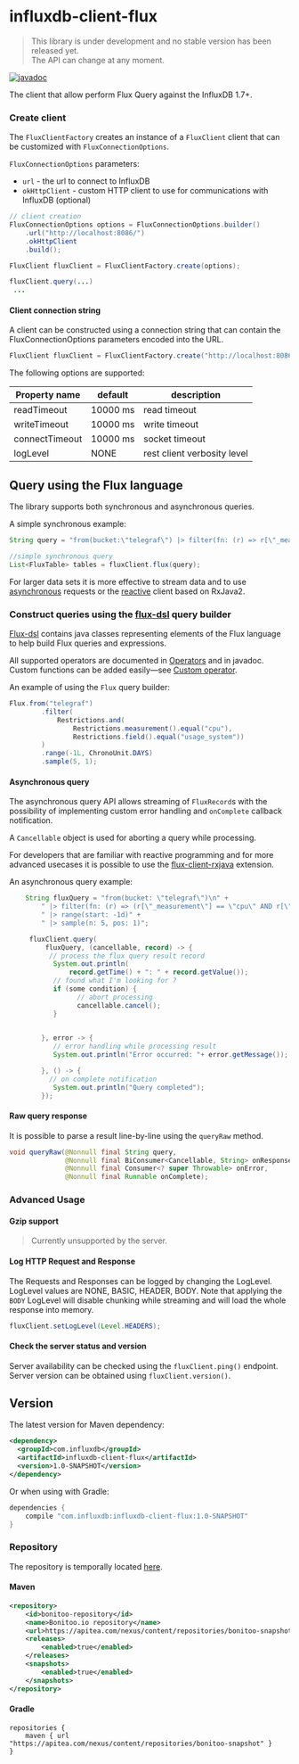# influxdb-client-flux

> This library is under development and no stable version has been released yet.  
> The API can change at any moment.

[![javadoc](https://img.shields.io/badge/javadoc-link-brightgreen.svg)](https://bonitoo-io.github.io/influxdb-client-java/influxdb-client-flux/apidocs/index.html)

The client that allow perform Flux Query against the InfluxDB 1.7+.

### Create client

The `FluxClientFactory` creates an instance of a `FluxClient` client that can be customized with `FluxConnectionOptions`.

`FluxConnectionOptions` parameters:
 
- `url` -  the url to connect to InfluxDB
- `okHttpClient` - custom HTTP client to use for communications with InfluxDB (optional)

```java
// client creation
FluxConnectionOptions options = FluxConnectionOptions.builder()
    .url("http://localhost:8086/")
    .okHttpClient
    .build();

FluxClient fluxClient = FluxClientFactory.create(options);

fluxClient.query(...)
 ...
```

#### Client connection string

A client can be constructed using a connection string that can contain the FluxConnectionOptions parameters encoded into the URL.  
 
```java
FluxClient fluxClient = FluxClientFactory.create("http://localhost:8086?readTimeout=5000&connectTimeout=5000&logLevel=BASIC")
```
The following options are supported:

| Property name | default | description |
| --------------|-------------|-------------| 
| readTimeout       | 10000 ms| read timeout |
| writeTimeout      | 10000 ms| write timeout |
| connectTimeout    | 10000 ms| socket timeout |
| logLevel          | NONE | rest client verbosity level |

## Query using the Flux language

The library supports both synchronous and asynchronous queries. 

A simple synchronous example:

```java
String query = "from(bucket:\"telegraf\") |> filter(fn: (r) => r[\"_measurement\"] == \"cpu\" AND r[\"_field\"] == \"usage_user\") |> sum()";

//simple synchronous query
List<FluxTable> tables = fluxClient.flux(query);
```

For larger data sets it is more effective to stream data and to use [asynchronous](#asynchronous-query) requests or the [reactive](../flux-client-rxjava) 
client based on RxJava2.   

### Construct queries using the [flux-dsl](../flux-dsl) query builder

[Flux-dsl](../flux-dsl) contains java classes representing elements of the Flux language to help build Flux queries and expressions. 

All supported operators are documented in [Operators](../flux-dsl) and in javadoc. Custom functions can be added
easily&mdash;see [Custom operator](../flux-dsl/README.md#custom-operator).

An example of using the `Flux` query builder:

```java
Flux.from("telegraf")
        .filter(
            Restrictions.and(
                Restrictions.measurement().equal("cpu"),
                Restrictions.field().equal("usage_system"))
        )
        .range(-1L, ChronoUnit.DAYS)
        .sample(5, 1); 
```

#### Asynchronous query

The asynchronous query API allows streaming of `FluxRecord`s with the possibility of implementing custom
error handling and `onComplete` callback notification. 

A `Cancellable` object is used for aborting a query while processing. 

For developers that are familiar with reactive programming and for more advanced usecases it is possible 
to use the [flux-client-rxjava](../flux-client-rxjava) extension.

An asynchronous query example:   

```java
    String fluxQuery = "from(bucket: \"telegraf\")\n" +
        " |> filter(fn: (r) => (r[\"_measurement\"] == \"cpu\" AND r[\"_field\"] == \"usage_system\"))" +
        " |> range(start: -1d)" +
        " |> sample(n: 5, pos: 1)";

     fluxClient.query(
         fluxQuery, (cancellable, record) -> {
          // process the flux query result record
           System.out.println(
               record.getTime() + ": " + record.getValue());
           // found what I'm looking for ?
           if (some condition) {
                 // abort processing
                 cancellable.cancel();
           }

           
        }, error -> {
           // error handling while processing result
           System.out.println("Error occurred: "+ error.getMessage());

        }, () -> {
          // on complete notification
           System.out.println("Query completed");
        });
```

#### Raw query response

It is possible to parse a result line-by-line using the `queryRaw` method.  

```java
void queryRaw(@Nonnull final String query,
              @Nonnull final BiConsumer<Cancellable, String> onResponse,
              @Nonnull final Consumer<? super Throwable> onError,
              @Nonnull final Runnable onComplete);
```

### Advanced Usage

#### Gzip support

> Currently unsupported by the server.

#### Log HTTP Request and Response
The Requests and Responses can be logged by changing the LogLevel. LogLevel values are NONE, BASIC, HEADER, BODY. Note that 
applying the `BODY` LogLevel will disable chunking while streaming and will load the whole response into memory.  

```java
fluxClient.setLogLevel(Level.HEADERS);
```

#### Check the server status and version

Server availability can be checked using the `fluxClient.ping()` endpoint.  Server version can be obtained using `fluxClient.version()`.
 
## Version

The latest version for Maven dependency:
```xml
<dependency>
  <groupId>com.influxdb</groupId>
  <artifactId>influxdb-client-flux</artifactId>
  <version>1.0-SNAPSHOT</version>
</dependency>
```
  
Or when using with Gradle:
```groovy
dependencies {
    compile "com.influxdb:influxdb-client-flux:1.0-SNAPSHOT"
}
```

### Repository
The repository is temporally located [here](https://apitea.com/nexus/content/repositories/bonitoo-snapshot/).

#### Maven
```xml
<repository>
    <id>bonitoo-repository</id>
    <name>Bonitoo.io repository</name>
    <url>https://apitea.com/nexus/content/repositories/bonitoo-snapshot/</url>
    <releases>
        <enabled>true</enabled>
    </releases>
    <snapshots>
        <enabled>true</enabled>
    </snapshots>
</repository>
```
#### Gradle
```
repositories {
    maven { url "https://apitea.com/nexus/content/repositories/bonitoo-snapshot" }
}
```
